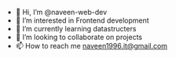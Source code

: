 - 👋 Hi, I’m @naveen-web-dev
- 👀 I’m interested in Frontend development
- 🌱 I’m currently learning datastructers
- 💞️ I’m looking to collaborate on projects
- 📫 How to reach me naveen1996.it@gmail.com

<!---
naveen-web-dev/naveen-web-dev is a ✨ special ✨ repository because its `README.md` (this file) appears on your GitHub profile.
You can click the Preview link to take a look at your changes.
--->
